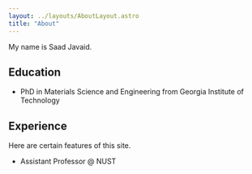 ```yaml
---
layout: ../layouts/AboutLayout.astro
title: "About"
---
```


My name is Saad Javaid.

## Education

- PhD in Materials Science and Engineering from Georgia Institute of Technology

## Experience

Here are certain features of this site.

- Assistant Professor @ NUST
